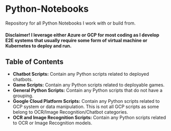 # Python-Notebooks
Repository for all Python Notebooks I work with or build from.
#### Disclaimer! I leverage either Azure or GCP for most coding as I develop E2E systems that usually require some form of virtual machine or Kubernetes to deploy and run.

## Table of Contents
- **Chatbot Scripts:** Contain any Python scripts related to deployed chatbots.
- **Game Scripts:** Contain any Python scripts related to deployable games.
- **General Python Scripts:** Contain any Python scripts that do not have a grouping.
- **Google Cloud Platform Scripts:** Contain any Python scripts related to GCP system or data manipulation. This is not all GCP scripts as some belong to OCR/Image Recognition/Chatbot categories.
- **OCR and Image Recognition Scripts:** Contain any Python scripts related to OCR or Image Recognition models.
